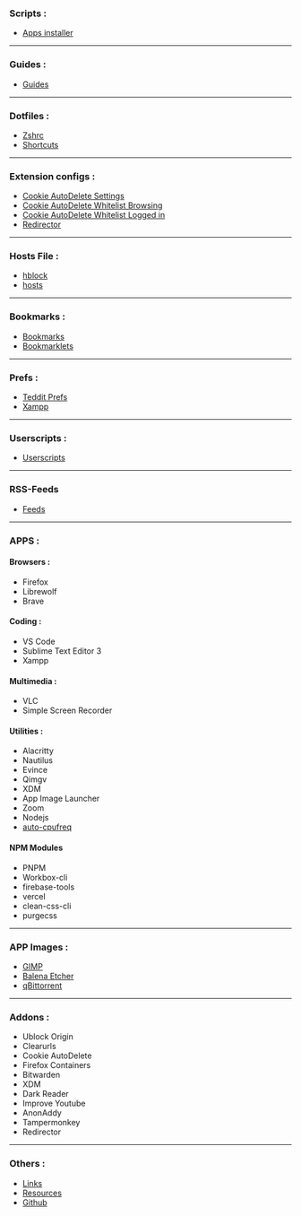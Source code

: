 ### Scripts :
- [Apps installer](https://raw.githubusercontent.com/fynks/configs/main/scripts/apps_installer.sh)
---

### Guides :
- [Guides](https://github.com/fynks/configs/blob/main/guides/index.md)
---

### Dotfiles :
- [Zshrc](https://raw.githubusercontent.com/fynks/configs/main/dotfiles/remove_this_text.zshrc)
- [Shortcuts](https://raw.githubusercontent.com/fynks/configs/main/dotfiles/custom_shortcuts)
---

### Extension configs :
- [Cookie AutoDelete Settings](https://github.com/fynks/configs/blob/main/extensions/CAD_settings.json)
- [Cookie AutoDelete Whitelist Browsing](https://github.com/fynks/configs/blob/main/extensions/CAD_white_list_browsing.json)
- [Cookie AutoDelete Whitelist Logged in](https://github.com/fynks/configs/blob/main/extensions/CAD_white_list_logged_in.json)
- [Redirector](https://raw.githubusercontent.com/fynks/configs/main/extensions/Redirector.json)
----

### Hosts File :
- [hblock](https://github.com/hectorm/hblock)
- [hosts](https://raw.githubusercontent.com/StevenBlack/hosts/master/hosts)
--- 

### Bookmarks :
- [Bookmarks](https://github.com/siqo/dash/tree/main/dist)
- [Bookmarklets](https://github.com/fynks/bookmarklets)
----

### Prefs :
- [Teddit Prefs](https://raw.githubusercontent.com/fynks/configs/main/prefs/teddit_prefs.json)
- [Xampp](https://github.com/fynks/configs/blob/main/prefs/xampp-htdocs.zip)
---

### Userscripts :
- [Userscripts](https://github.com/fynks/userscripts)
---

### RSS-Feeds
- [Feeds](https://github.com/siqo/dash/blob/main/dist/rss-feeds.opml)
---

### APPS :
#### Browsers :
- Firefox
- Librewolf
- Brave
  
#### Coding :
- VS Code
- Sublime Text Editor 3
- Xampp
    
#### Multimedia :
- VLC
- Simple Screen Recorder
      
#### Utilities :
- Alacritty
- Nautilus
- Evince
- Qimgv
- XDM
- App Image Launcher       
- Zoom  
- Nodejs
- [auto-cpufreq](https://github.com/AdnanHodzic/auto-cpufreq)
   
####  NPM Modules
   - PNPM
   - Workbox-cli
   - firebase-tools
   - vercel
   - clean-css-cli
   - purgecss
----

### APP Images :
- [GIMP](https://github.com/aferrero2707/gimp-appimage)
- [Balena Etcher](https://www.balena.io/etcher/)
- [qBittorrent](https://www.appimagehub.com/p/1346648/) 
---

### Addons :
- Ublock Origin
- Clearurls
- Cookie AutoDelete
- Firefox Containers
- Bitwarden
- XDM
- Dark Reader
- Improve Youtube
- AnonAddy
- Tampermonkey
- Redirector
---

### Others :
- [Links](https://github.com/fynks/links)
- [Resources](https://github.com/fynks/Resources) 
- [Github](https://github.com/fynks/configs)
